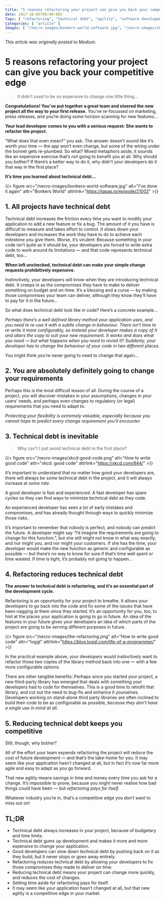 ```yaml
---
title: "5 reasons refactoring your project can give you back your competitive edge"
date: 2017-10-05T00:00:00Z
Tags: [ "refactoring", "technical debt", "agility", "software development", "requirements" ]
Categories: [ "article" ]
Images: [ "/necro-images/bonkers-world-software.jpg", "/necro-images/xkcd-good-code.png", "/necro-images/the-refactoring.png" ]
---
```


*This article was originally posted to Medium.*

# 5 reasons refactoring your project can give you back your competitive edge

> It didn’t used to be so expensive to change one little thing...

**Congratulations! You’ve put together a great team and steered the new project all the way to your first release.** You’ve re-focussed on marketing, press releases, and you’re doing some horizon scanning for new features...

**Your lead developer comes to you with a serious request: She wants to refactor the project.**

“What does that even mean?” you ask. The answer doesn’t sound like it’s worth your time — the app won’t even change, but some of the wiring under the bonnet gets re-plumbed. So what? Mixed metaphors aside, it sounds like an expensive exercise that’s not going to benefit you at all. Why should you bother? If there’s a better way to do it, why didn’t your developers do it that way in the first place?

**It’s time you learned about technical debt...**

{{< figure src="/necro-images/bonkers-world-software.jpg" alt="I've done it again" attr="Bonkers World" attrlink="https://tapas.io/episode/21002" >}}

## 1. All projects have technical debt

Technical debt increases the friction every time you want to modify your application to add a new feature or fix a bug. The amount of it you have is difficult to measure and takes effort to control. It slows down your developers and increases the work they have to do to achieve each milestone you give them. Worse, it’s virulent: Because something in your code isn’t quite as it should be, your developers are forced to write extra code to work around its limitations — and that code represents technical debt, too...

**When left unchecked, technical debt can make your simple change requests prohibitively expensive.**

Instinctively, your developers will know when they are introducing technical debt. It creeps in as the compromises they have to make to deliver something on budget and on-time. It’s a blessing and a curse — by making those compromises your team can deliver, although they know they’ll have to pay for it in the future...

So what does technical debt look like in code? Here’s a concrete example...

*Perhaps there’s a well defined library method your application uses, and you need to re-use it with a subtle change in behaviour. There isn’t time to re-write it more configurably, so instead your developer makes a copy of it and alters the copy to suit your new requirement. It works and does what you need — but what happens when you need to revisit it? Suddenly, your developer has to change the behaviour of your code in two different places.*

You might think you’re never going to need to change that again...

## 2. You are absolutely definitely going to change your requirements

Perhaps this is the most difficult lesson of all. During the course of a project, you will discover mistakes in your assumptions, changes in your users’ needs, and perhaps even changes to regulatory (or legal) requirements that you need to adapt to.

*Protecting your flexibility is extremely valuable, especially because you cannot hope to predict every change requirement you’ll encounter.*

## 3. Technical debt is inevitable

> Why can’t I just avoid technical debt in the first place?

{{< figure src="/necro-images/xkcd-good-code.png" alt="How to write good code" attr="xkcd: good code" attrlink="https://xkcd.com/844/" >}}

It’s important to understand that no matter how good your developers are, there will always be _some_ technical debt in the project, and it will always increase at _some rate._

A good developer is fast and experienced. A fast developer has spare cycles so they can find ways to minimize technical debt as they code.

An experienced developer has seen a lot of early mistakes and compromises, and has already thought through ways to quickly minimize those risks.

It’s important to remember that nobody is perfect, and nobody can predict the future. A developer might say “I’d imagine the requirements are going to change for this function.”, but she still might not know in what way exactly, and nor might you, and nor might your customers. If she has the time, your developer would make the new function as generic and configurable as possible — but there’s no way to know for sure if that’s time well spent or time wasted. If time is tight, it’s probably not going to happen…

## 4. Refactoring reduces technical debt

**The answer to technical debt is refactoring, and it’s an essential part of the development cycle.**

Refactoring is an opportunity for your project to breathe. It allows your developers to go back into the code and fix some of the issues that have been nagging at them since they started. It’s an opportunity for you, too, to hint at the places your application is going to go in future. An idea of the features in your future gives your developers an idea of which parts of the project are going to be serving different purposes in future.

{{< figure src="/necro-images/the-refactoring.png" alt="How to write good code" attr="toggl" attrlink="https://blog.toggl.com/life-of-a-programmer/" >}}

In the practical example above, your developers would instinctively want to refactor those two copies of the library method back into one — with a few more configurable options.

There are other tangible benefits: Perhaps since you started your project, a new third-party library has emerged that deals with something your developers had to code for themselves. This is a good time to retrofit that library, and cut out the need to bug-fix and enhance it yourselves. Developers working on stand-alone third party libraries are often inclined to build their code to be as configurable as possible, _because they don’t have a single use in mind at all._

## 5. Reducing technical debt keeps you competitive

Still, though, why bother?

All of the effort your team expends refactoring the project will reduce the cost of future development — and that’s the take-home for you. It may seem like your application hasn’t changed at all, but in fact it’s now far more agile and easy to adapt as you go forward.

That new agility means savings in time and money every time you ask for a change. It’s impossible to prove, because you might never realise how bad things could have been — but _refactoring pays for itself._

Whatever industry you’re in, that’s a competitive edge you don’t want to miss out on!

## TL;DR

* Technical debt always increases in your project, because of budgetary and time limits.
* Technical debt gums up development and makes it more and more expensive to change your application.
* Good developers can slow down technical debt by pushing back on it as they build, but it never stops or goes away entirely.
* Refactoring reduces technical debt by allowing your developers to fix those compromises they made to deliver on time.
* Reducing technical debt means your project can change more quickly, and reduces the cost of changes.
* Setting time aside for refactoring pays for itself.
* It may seem like your application hasn’t changed at all, but that new agility is a competitive edge in your market.

